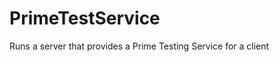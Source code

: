 PrimeTestService
================

Runs a server that provides a Prime Testing Service for a client
